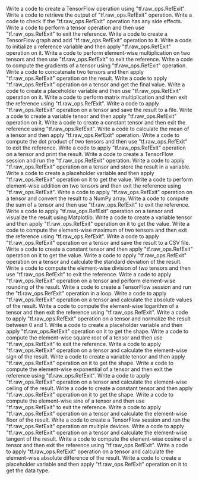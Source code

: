 Write a code to create a TensorFlow operation using "tf.raw_ops.RefExit".
Write a code to retrieve the output of "tf.raw_ops.RefExit" operation.
Write a code to check if the "tf.raw_ops.RefExit" operation has any side effects.
Write a code to perform a tensor operation and then use "tf.raw_ops.RefExit" to exit the reference.
Write a code to create a TensorFlow graph and add "tf.raw_ops.RefExit" operation to it.
Write a code to initialize a reference variable and then apply "tf.raw_ops.RefExit" operation on it.
Write a code to perform element-wise multiplication on two tensors and then use "tf.raw_ops.RefExit" to exit the reference.
Write a code to compute the gradients of a tensor using "tf.raw_ops.RefExit" operation.
Write a code to concatenate two tensors and then apply "tf.raw_ops.RefExit" operation on the result.
Write a code to apply "tf.raw_ops.RefExit" operation on a tensor and get the final value.
Write a code to create a placeholder variable and then use "tf.raw_ops.RefExit" operation on it.
Write a code to perform matrix multiplication and then exit the reference using "tf.raw_ops.RefExit".
Write a code to apply "tf.raw_ops.RefExit" operation on a tensor and save the result to a file.
Write a code to create a variable tensor and then apply "tf.raw_ops.RefExit" operation on it.
Write a code to create a constant tensor and then exit the reference using "tf.raw_ops.RefExit".
Write a code to calculate the mean of a tensor and then apply "tf.raw_ops.RefExit" operation.
Write a code to compute the dot product of two tensors and then use "tf.raw_ops.RefExit" to exit the reference.
Write a code to apply "tf.raw_ops.RefExit" operation on a tensor and print the result.
Write a code to create a TensorFlow session and run the "tf.raw_ops.RefExit" operation.
Write a code to apply "tf.raw_ops.RefExit" operation on a tensor and store the result in a variable.
Write a code to create a placeholder variable and then apply "tf.raw_ops.RefExit" operation on it to get the value.
Write a code to perform element-wise addition on two tensors and then exit the reference using "tf.raw_ops.RefExit".
Write a code to apply "tf.raw_ops.RefExit" operation on a tensor and convert the result to a NumPy array.
Write a code to compute the sum of a tensor and then use "tf.raw_ops.RefExit" to exit the reference.
Write a code to apply "tf.raw_ops.RefExit" operation on a tensor and visualize the result using Matplotlib.
Write a code to create a variable tensor and then apply "tf.raw_ops.RefExit" operation on it to get the value.
Write a code to compute the element-wise maximum of two tensors and then exit the reference using "tf.raw_ops.RefExit".
Write a code to apply "tf.raw_ops.RefExit" operation on a tensor and save the result to a CSV file.
Write a code to create a constant tensor and then apply "tf.raw_ops.RefExit" operation on it to get the value.
Write a code to apply "tf.raw_ops.RefExit" operation on a tensor and calculate the standard deviation of the result.
Write a code to compute the element-wise division of two tensors and then use "tf.raw_ops.RefExit" to exit the reference.
Write a code to apply "tf.raw_ops.RefExit" operation on a tensor and perform element-wise rounding of the result.
Write a code to create a TensorFlow session and run the "tf.raw_ops.RefExit" operation in a loop.
Write a code to apply "tf.raw_ops.RefExit" operation on a tensor and calculate the absolute values of the result.
Write a code to compute the element-wise logarithm of a tensor and then exit the reference using "tf.raw_ops.RefExit".
Write a code to apply "tf.raw_ops.RefExit" operation on a tensor and normalize the result between 0 and 1.
Write a code to create a placeholder variable and then apply "tf.raw_ops.RefExit" operation on it to get the shape.
Write a code to compute the element-wise square root of a tensor and then use "tf.raw_ops.RefExit" to exit the reference.
Write a code to apply "tf.raw_ops.RefExit" operation on a tensor and calculate the element-wise sign of the result.
Write a code to create a variable tensor and then apply "tf.raw_ops.RefExit" operation on it to get the shape.
Write a code to compute the element-wise exponential of a tensor and then exit the reference using "tf.raw_ops.RefExit".
Write a code to apply "tf.raw_ops.RefExit" operation on a tensor and calculate the element-wise ceiling of the result.
Write a code to create a constant tensor and then apply "tf.raw_ops.RefExit" operation on it to get the shape.
Write a code to compute the element-wise sine of a tensor and then use "tf.raw_ops.RefExit" to exit the reference.
Write a code to apply "tf.raw_ops.RefExit" operation on a tensor and calculate the element-wise floor of the result.
Write a code to create a TensorFlow session and run the "tf.raw_ops.RefExit" operation on multiple devices.
Write a code to apply "tf.raw_ops.RefExit" operation on a tensor and calculate the element-wise tangent of the result.
Write a code to compute the element-wise cosine of a tensor and then exit the reference using "tf.raw_ops.RefExit".
Write a code to apply "tf.raw_ops.RefExit" operation on a tensor and calculate the element-wise absolute difference of the result.
Write a code to create a placeholder variable and then apply "tf.raw_ops.RefExit" operation on it to get the data type.